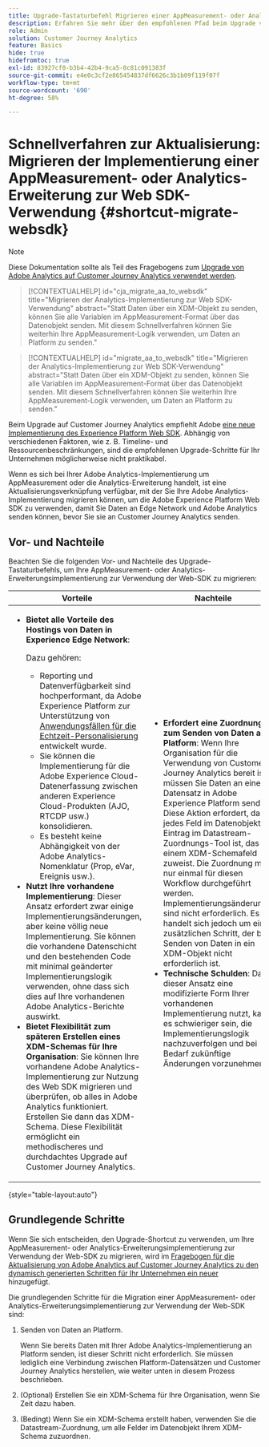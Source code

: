 ```yaml
---
title: Upgrade-Tastaturbefehl Migrieren einer AppMeasurement- oder Analytics-Erweiterungsimplementierung zur Verwendung der Web-SDK
description: Erfahren Sie mehr über den empfohlenen Pfad beim Upgrade von Adobe Analytics auf Customer Journey Analytics
role: Admin
solution: Customer Journey Analytics
feature: Basics
hide: true
hidefromtoc: true
exl-id: 83927cf0-b3b4-42b4-9ca5-0c81c091383f
source-git-commit: e4e0c3cf2e865454837df6626c3b1b09f119f07f
workflow-type: tm+mt
source-wordcount: '690'
ht-degree: 58%

---
```


# Schnellverfahren zur Aktualisierung: Migrieren der Implementierung einer AppMeasurement- oder Analytics-Erweiterung zur Web SDK-Verwendung {#shortcut-migrate-websdk}

>[!NOTE]
>
>Diese Dokumentation sollte als Teil des Fragebogens zum [Upgrade von Adobe Analytics auf Customer Journey Analytics verwendet werden](https://gigazelle.github.io/cja-ttv/).

<!-- markdownlint-disable MD034 -->

>[!CONTEXTUALHELP]
>id="cja_migrate_aa_to_websdk"
>title="Migrieren der Analytics-Implementierung zur Web SDK-Verwendung"
>abstract="Statt Daten über ein XDM-Objekt zu senden, können Sie alle Variablen im AppMeasurement-Format über das Datenobjekt senden. Mit diesem Schnellverfahren können Sie weiterhin Ihre AppMeasurement-Logik verwenden, um Daten an Platform zu senden."

<!-- markdownlint-enable MD034 -->

<!-- markdownlint-disable MD034 -->

>[!CONTEXTUALHELP]
>id="migrate_aa_to_websdk"
>title="Migrieren der Analytics-Implementierung zur Web SDK-Verwendung"
>abstract="Statt Daten über ein XDM-Objekt zu senden, können Sie alle Variablen im AppMeasurement-Format über das Datenobjekt senden. Mit diesem Schnellverfahren können Sie weiterhin Ihre AppMeasurement-Logik verwenden, um Daten an Platform zu senden."

<!-- markdownlint-enable MD034 -->

Beim Upgrade auf Customer Journey Analytics empfiehlt Adobe [eine neue Implementierung des Experience Platform Web SDK](/help/getting-started/cja-upgrade/cja-upgrade-recommendations.md). Abhängig von verschiedenen Faktoren, wie z. B. Timeline- und Ressourcenbeschränkungen, sind die empfohlenen Upgrade-Schritte für Ihr Unternehmen möglicherweise nicht praktikabel.

Wenn es sich bei Ihrer Adobe Analytics-Implementierung um AppMeasurement oder die Analytics-Erweiterung handelt, ist eine Aktualisierungsverknüpfung verfügbar, mit der Sie Ihre Adobe Analytics-Implementierung migrieren können, um die Adobe Experience Platform Web SDK zu verwenden, damit Sie Daten an Edge Network und Adobe Analytics senden können, bevor Sie sie an Customer Journey Analytics senden.

## Vor- und Nachteile

Beachten Sie die folgenden Vor- und Nachteile des Upgrade-Tastaturbefehls, um Ihre AppMeasurement- oder Analytics-Erweiterungsimplementierung zur Verwendung der Web-SDK zu migrieren:

| Vorteile | Nachteile |
|----------|---------|
| <ul><li>**Bietet alle Vorteile des Hostings von Daten in Experience Edge Network**: <p>Dazu gehören:</p><ul><li>Reporting und Datenverfügbarkeit sind hochperformant, da Adobe Experience Platform zur Unterstützung von [Anwendungsfällen für die Echtzeit-Personalisierung](https://experienceleague.adobe.com/docs/experience-platform/destinations/ui/activate/configure-personalization-destinations.html?lang=de) entwickelt wurde. </li><li>Sie können die Implementierung für die Adobe Experience Cloud-Datenerfassung zwischen anderen Experience Cloud-Produkten (AJO, RTCDP usw.) konsolidieren.</li><li>Es besteht keine Abhängigkeit von der Adobe Analytics-Nomenklatur (Prop, eVar, Ereignis usw.).</li></ul><li>**Nutzt Ihre vorhandene Implementierung**: Dieser Ansatz erfordert zwar einige Implementierungsänderungen, aber keine völlig neue Implementierung. Sie können die vorhandene Datenschicht und den bestehenden Code mit minimal geänderter Implementierungslogik verwenden, ohne dass sich dies auf Ihre vorhandenen Adobe Analytics-Berichte auswirkt.</li><li>**Bietet Flexibilität zum späteren Erstellen eines XDM-Schemas für Ihre Organisation**: Sie können Ihre vorhandene Adobe Analytics-Implementierung zur Nutzung des Web SDK migrieren und überprüfen, ob alles in Adobe Analytics funktioniert. Erstellen Sie dann das XDM-Schema. Diese Flexibilität ermöglicht ein methodischeres und durchdachtes Upgrade auf Customer Journey Analytics.</li></ul> | <ul><li>**Erfordert eine Zuordnung zum Senden von Daten an Platform**: Wenn Ihre Organisation für die Verwendung von Customer Journey Analytics bereit ist, müssen Sie Daten an einen Datensatz in Adobe Experience Platform senden. Diese Aktion erfordert, dass jedes Feld im Datenobjekt ein Eintrag im Datastream-Zuordnungs-Tool ist, das es einem XDM-Schemafeld zuweist. Die Zuordnung muss nur einmal für diesen Workflow durchgeführt werden. Implementierungsänderungen sind nicht erforderlich. Es handelt sich jedoch um einen zusätzlichen Schritt, der beim Senden von Daten in ein XDM-Objekt nicht erforderlich ist.</li><li>**Technische Schulden**: Da dieser Ansatz eine modifizierte Form Ihrer vorhandenen Implementierung nutzt, kann es schwieriger sein, die Implementierungslogik nachzuverfolgen und bei Bedarf zukünftige Änderungen vorzunehmen. </li></ul> |

{style="table-layout:auto"}

## Grundlegende Schritte

Wenn Sie sich entscheiden, den Upgrade-Shortcut zu verwenden, um Ihre AppMeasurement- oder Analytics-Erweiterungsimplementierung zur Verwendung der Web-SDK zu migrieren, wird im [Fragebogen für die Aktualisierung von Adobe Analytics auf Customer Journey Analytics zu den dynamisch generierten Schritten für Ihr Unternehmen ein neuer ](https://gigazelle.github.io/cja-ttv/) hinzugefügt.

Die grundlegenden Schritte für die Migration einer AppMeasurement- oder Analytics-Erweiterungsimplementierung zur Verwendung der Web-SDK sind:

1. Senden von Daten an Platform.

   Wenn Sie bereits Daten mit Ihrer Adobe Analytics-Implementierung an Platform senden, ist dieser Schritt nicht erforderlich. Sie müssen lediglich eine Verbindung zwischen Platform-Datensätzen und Customer Journey Analytics herstellen, wie weiter unten in diesem Prozess beschrieben.

1. (Optional) Erstellen Sie ein XDM-Schema für Ihre Organisation, wenn Sie Zeit dazu haben.

1. (Bedingt) Wenn Sie ein XDM-Schema erstellt haben, verwenden Sie die Datastream-Zuordnung, um alle Felder im Datenobjekt Ihrem XDM-Schema zuzuordnen.
